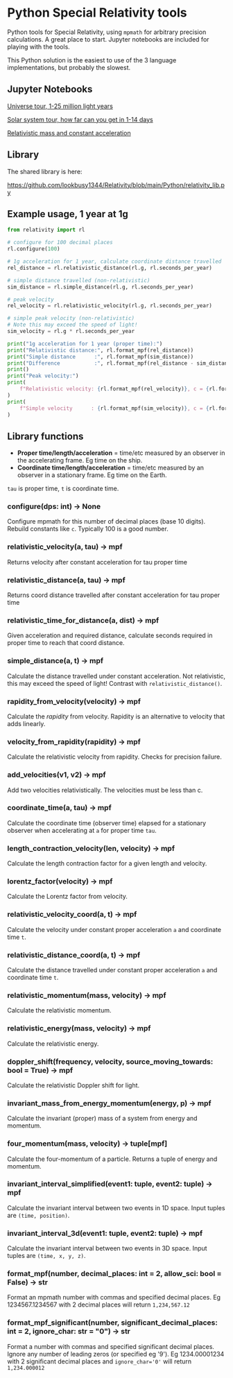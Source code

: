 # Python Special Relativity tools

Python tools for Special Relativity, using `mpmath` for arbitrary precision calculations. A great place to start. Jupyter notebooks are included for playing with the tools.

This Python solution is the easiest to use of the 3 language implementations, but probably the slowest.

## Jupyter Notebooks

[Universe tour, 1-25 million light years](https://github.com/lookbusy1344/Relativity/blob/main/Python/Universe.ipynb)

[Solar system tour, how far can you get in 1-14 days](https://github.com/lookbusy1344/Relativity/blob/main/Python/Solar%20system.ipynb)

[Relativistic mass and constant acceleration](https://github.com/lookbusy1344/Relativity/blob/main/Python/Relativistic%20mass.ipynb)

## Library

The shared library is here:

https://github.com/lookbusy1344/Relativity/blob/main/Python/relativity_lib.py

## Example usage, 1 year at 1g

```python
from relativity import rl

# configure for 100 decimal places
rl.configure(100)

# 1g acceleration for 1 year, calculate coordinate distance travelled
rel_distance = rl.relativistic_distance(rl.g, rl.seconds_per_year)

# simple distance travelled (non-relativistic)
sim_distance = rl.simple_distance(rl.g, rl.seconds_per_year)

# peak velocity
rel_velocity = rl.relativistic_velocity(rl.g, rl.seconds_per_year)

# simple peak velocity (non-relativistic)
# Note this may exceed the speed of light!
sim_velocity = rl.g * rl.seconds_per_year

print("1g acceleration for 1 year (proper time):")
print("Relativistic distance:", rl.format_mpf(rel_distance))
print("Simple distance      :", rl.format_mpf(sim_distance))
print("Difference           :", rl.format_mpf(rel_distance - sim_distance, 4))
print()
print("Peak velocity:")
print(
    f"Relativistic velocity: {rl.format_mpf(rel_velocity)}, c = {rl.format_mpf_significant(rel_velocity / rl.c, 4)}"
)
print(
    f"Simple velocity      : {rl.format_mpf(sim_velocity)}, c = {rl.format_mpf_significant(sim_velocity / rl.c, 4)}"
)

```

## Library functions

* **Proper time/length/acceleration** = time/etc measured by an observer in the accelerating frame. Eg time on the ship.
* **Coordinate time/length/acceleration** = time/etc measured by an observer in a stationary frame. Eg time on the Earth.

`tau` is proper time, `t` is coordinate time.

### configure(dps: int) -> None
Configure mpmath for this number of decimal places (base 10 digits). Rebuild constants like `c`. Typically 100 is a good number.

### relativistic_velocity(a, tau) -> mpf
Returns velocity after constant acceleration for tau proper time

### relativistic_distance(a, tau) -> mpf
Returns coord distance travelled after constant acceleration for tau proper time

### relativistic_time_for_distance(a, dist) -> mpf
Given acceleration and required distance, calculate seconds required in proper time to reach that coord distance.

### simple_distance(a, t) -> mpf
Calculate the distance travelled under constant acceleration. Not relativistic, this may exceed the speed of light! Contrast with `relativistic_distance()`.

### rapidity_from_velocity(velocity) -> mpf
Calculate the *rapidity* from velocity. Rapidity is an alternative to velocity that adds linearly.

### velocity_from_rapidity(rapidity) -> mpf
Calculate the relativistic velocity from rapidity. Checks for precision failure.

### add_velocities(v1, v2) -> mpf
Add two velocities relativistically. The velocities must be less than c.

### coordinate_time(a, tau) -> mpf
Calculate the coordinate time (observer time) elapsed for a stationary observer when accelerating at `a` for proper time `tau`.

### length_contraction_velocity(len, velocity) -> mpf
Calculate the length contraction factor for a given length and velocity.

### lorentz_factor(velocity) -> mpf
Calculate the Lorentz factor from velocity.

### relativistic_velocity_coord(a, t) -> mpf
Calculate the velocity under constant proper acceleration `a` and coordinate time `t`.

### relativistic_distance_coord(a, t) -> mpf
Calculate the distance travelled under constant proper acceleration `a` and coordinate time `t`.

### relativistic_momentum(mass, velocity) -> mpf
Calculate the relativistic momentum.

### relativistic_energy(mass, velocity) -> mpf
Calculate the relativistic energy.

### doppler_shift(frequency, velocity, source_moving_towards: bool = True) -> mpf
Calculate the relativistic Doppler shift for light.

### invariant_mass_from_energy_momentum(energy, p) -> mpf
Calculate the invariant (proper) mass of a system from energy and momentum.

### four_momentum(mass, velocity) -> tuple[mpf]
Calculate the four-momentum of a particle. Returns a tuple of energy and momentum.

### invariant_interval_simplified(event1: tuple, event2: tuple) -> mpf
Calculate the invariant interval between two events in 1D space. Input tuples are `(time, position)`.

### invariant_interval_3d(event1: tuple, event2: tuple) -> mpf
Calculate the invariant interval between two events in 3D space. Input tuples are `(time, x, y, z)`.

### format_mpf(number, decimal_places: int = 2, allow_sci: bool = False) -> str
Format an mpmath number with commas and specified decimal places. Eg 1234567.1234567 with 2 decimal places will return `1,234,567.12`

### format_mpf_significant(number, significant_decimal_places: int = 2, ignore_char: str = "0") -> str
Format a number with commas and specified significant decimal places. Ignore any number of leading zeros (or specified eg '9').
Eg 1234.00001234 with 2 significant decimal places and `ignore_char='0'` will return `1,234.000012`
